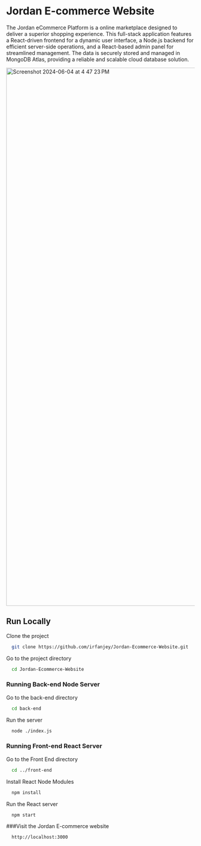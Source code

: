 # Jordan E-commerce Website

The Jordan eCommerce Platform is a online marketplace designed to deliver a superior shopping experience. This full-stack application features a React-driven frontend for a dynamic user interface, a Node.js backend for efficient server-side operations, and a React-based admin panel for streamlined management. The data is securely stored and managed in MongoDB Atlas, providing a reliable and scalable cloud database solution.

<img width="1440" alt="Screenshot 2024-06-04 at 4 47 23 PM" src="https://github.com/irfanjey/Jordan-Ecommerce-Website/assets/133928024/4b38a077-e9ce-4d32-9c9e-11b48d55b57a">

## Run Locally

Clone the project

```bash
  git clone https://github.com/irfanjey/Jordan-Ecommerce-Website.git
```

Go to the project directory

```bash
  cd Jordan-Ecommerce-Website
```

### Running Back-end Node Server
Go to the back-end directory

```bash
  cd back-end
```

Run the server

```bash
  node ./index.js
```
### Running Front-end React Server
Go to the Front End directory

```bash
  cd ../front-end
```

Install React Node Modules

```bash
  npm install
```

Run the React server

```bash
  npm start
```

###Visit the Jordan E-commerce website

```bash
  http://localhost:3000
```


